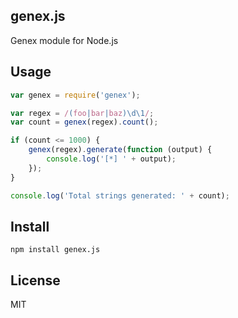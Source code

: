 genex.js
--------

Genex module for Node.js

Usage
-----

```js
var genex = require('genex');

var regex = /(foo|bar|baz)\d\1/;
var count = genex(regex).count();

if (count <= 1000) {
	genex(regex).generate(function (output) {
		console.log('[*] ' + output);
	});
}

console.log('Total strings generated: ' + count);
```

Install
-------

	npm install genex.js

License
-------

MIT
